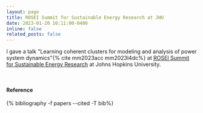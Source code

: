 ```yaml
---
layout: page
title: ROSEI Summit for Sustainable Energy Research at JHU
date: 2023-01-20 16:11:00-0400
inline: false
related_posts: false
---
```


<!-- _news/Jan23b.md -->
<div class="publications">

I gave a talk "Learning coherent clusters for modeling and analysis of power system dynamics"{% cite mm2023acc mm2023l4dc%} at <a href="https://energyinstitute.jhu.edu/pec-events/rosei-summit-for-sustainable-energy-research-at-johns-hopkins-university/1674028800/"> ROSEI Summit for Sustainable Energy Research</a> at Johns Hopkins University.

 <br>
  <h4>Reference</h4>
  {% bibliography -f papers --cited -T bib%}
  
</div>